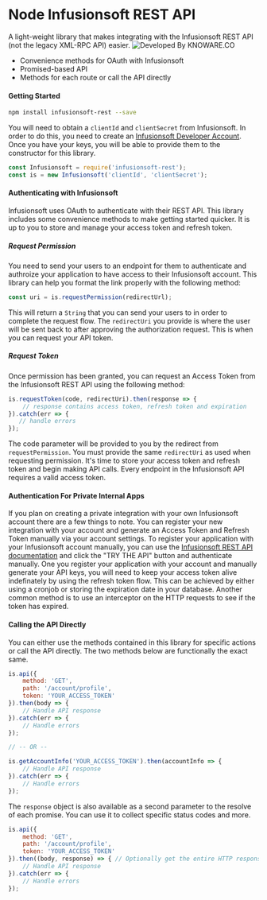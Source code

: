 # Node Infusionsoft REST API
A light-weight library that makes integrating with the Infusionsoft REST API (not the legacy XML-RPC API) easier.
![Developed By KNOWARE.CO](https://img.shields.io/badge/developed%20by-KNOWARE.CO-red.svg)

  - Convenience methods for OAuth with Infusionsoft
  - Promised-based API
  - Methods for each route or call the API directly

#### Getting Started
```sh
npm install infusionsoft-rest --save
```

You will need to obtain a `clientId` and `clientSecret` from Infusionsoft. In order to do this, you need to create an [Infusionsoft Developer Account](https://developer.infusionsoft.com/). Once you have your keys, you will be able to provide them to the constructor for this library.

```js
const Infusionsoft = require('infusionsoft-rest');
const is = new Infusionsoft('clientId', 'clientSecret');
```

#### Authenticating with Infusionsoft
Infusionsoft uses OAuth to authenticate with their REST API. This library includes some convenience methods to make getting started quicker. It is up to you to store and manage your access token and refresh token.

##### Request Permission
You need to send your users to an endpoint for them to authenticate and authroize your application to have access to their Infusionsoft account. This library can help you format the link properly with the following method:
```js
const uri = is.requestPermission(redirectUrl);
```
This will return a `String` that you can send your users to in order to complete the request flow. The `redirectUri` you provide is where the user will be sent back to after approving the authorization request. This is when you can request your API token.

##### Request Token
Once permission has been granted, you can request an Access Token from the Infusionsoft REST API using the following method:
```js
is.requestToken(code, redirectUri).then(response => {
    // response contains access token, refresh token and expiration
}).catch(err => {
   // handle errors 
});
```
The code parameter will be provided to you by the redirect from `requestPermission`. You must provide the same `redirectUri` as used when requesting permission. It's time to store your access token and refresh token and begin making API calls. Every endpoint in the Infusionsoft API requires a valid access token.

#### Authentication For Private Internal Apps
If you plan on creating a private integration with your own Infusionsoft account there are a few things to note. You can register your new integration with your account and generate an Access Token and Refresh Token manually via your account settings. To register your application with your Infusionsoft account manually, you can use the [Infusionsoft REST API documentation](https://developer.infusionsoft.com/docs/rest) and click the "TRY THE API" button and authenticate manually. One you register your application with your account and manually generate your API keys, you will need to keep your access token alive indefinately by using the refresh token flow. This can be achieved by either using a cronjob or storing the expiration date in your database. Another common method is to use an interceptor on the HTTP requests to see if the token has expired.

#### Calling the API Directly
You can either use the methods contained in this library for specific actions or call the API directly. The two methods below are functionally the exact same.
```js
is.api({
    method: 'GET',
    path: '/account/profile',
    token: 'YOUR_ACCESS_TOKEN'
}).then(body => {
    // Handle API response
}).catch(err => {
    // Handle errors
});

// -- OR --

is.getAccountInfo('YOUR_ACCESS_TOKEN').then(accountInfo => {
    // Handle API response
}).catch(err => {
    // Handle errors
});
```

The `response` object is also available as a second parameter to the resolve of each promise. You can use it to collect specific status codes and more.
```js
is.api({
    method: 'GET',
    path: '/account/profile',
    token: 'YOUR_ACCESS_TOKEN'
}).then((body, response) => { // Optionally get the entire HTTP response object for debugging
    // Handle API response
}).catch(err => {
    // Handle errors
});
```